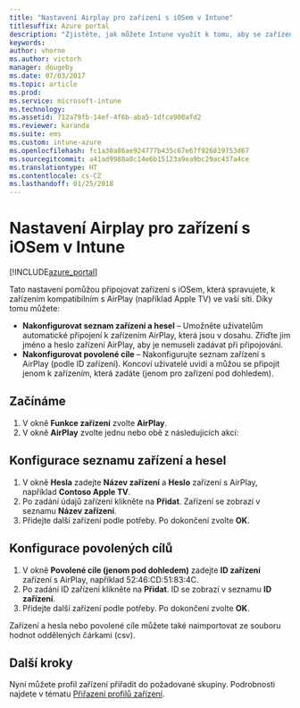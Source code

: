 ```yaml
---
title: "Nastavení Airplay pro zařízení s iOSem v Intune"
titlesuffix: Azure portal
description: "Zjistěte, jak můžete Intune využít k tomu, aby se zařízení s iOSem automaticky připojovala k zařízením kompatibilním s AirPlay."
keywords: 
author: vhorne
ms.author: victorh
manager: dougeby
ms.date: 07/03/2017
ms.topic: article
ms.prod: 
ms.service: microsoft-intune
ms.technology: 
ms.assetid: 712a79fb-14ef-4f6b-aba5-1dfca900afd2
ms.reviewer: karanda
ms.suite: ems
ms.custom: intune-azure
ms.openlocfilehash: fc1a30a86ae924777b435c67e67f926819753d67
ms.sourcegitcommit: a41ad9988a8c14e6b15123a9ea9bc29ac437a4ce
ms.translationtype: HT
ms.contentlocale: cs-CZ
ms.lasthandoff: 01/25/2018
---
```

# <a name="intune-airplay-settings-for-ios-devices"></a>Nastavení Airplay pro zařízení s iOSem v Intune

[!INCLUDE[azure_portal](./includes/azure_portal.md)]

Tato nastavení pomůžou připojovat zařízení s iOSem, která spravujete, k zařízením kompatibilním s AirPlay (například Apple TV) ve vaší síti.
Díky tomu můžete:

- **Nakonfigurovat seznam zařízení a hesel** – Umožněte uživatelům automatické připojení k zařízením AirPlay, která jsou v dosahu. Zřiďte jim jméno a heslo zařízení AirPlay, aby je nemuseli zadávat při připojování.
- **Nakonfigurovat povolené cíle** – Nakonfigurujte seznam zařízení s AirPlay (podle ID zařízení). Koncoví uživatelé uvidí a můžou se připojit jenom k zařízením, která zadáte (jenom pro zařízení pod dohledem).

## <a name="get-started"></a>Začínáme

1. V okně **Funkce zařízení** zvolte **AirPlay**.
2. V okně **AirPlay** zvolte jednu nebo obě z následujících akcí:

## <a name="configure-a-device-and-password-list"></a>Konfigurace seznamu zařízení a hesel

1. V okně **Hesla** zadejte **Název zařízení** a **Heslo** zařízení s AirPlay, například **Contoso Apple TV**.
2. Po zadání údajů zařízení klikněte na **Přidat**. Zařízení se zobrazí v seznamu **Název zařízení**.
3. Přidejte další zařízení podle potřeby. Po dokončení zvolte **OK**.


## <a name="configure-allowed-destinations"></a>Konfigurace povolených cílů

1. V okně **Povolené cíle (jenom pod dohledem)** zadejte **ID zařízení** zařízení s AirPlay, například 52:46:CD:51:83:4C.
2. Po zadání ID zařízení klikněte na **Přidat**. ID se zobrazí v seznamu **ID zařízení**.
3. Přidejte další zařízení podle potřeby. Po dokončení zvolte **OK**.

Zařízení a hesla nebo povolené cíle můžete také naimportovat ze souboru hodnot oddělených čárkami (csv).


## <a name="next-steps"></a>Další kroky

Nyní můžete profil zařízení přiřadit do požadované skupiny. Podrobnosti najdete v tématu [Přiřazení profilů zařízení](device-profile-assign.md).

